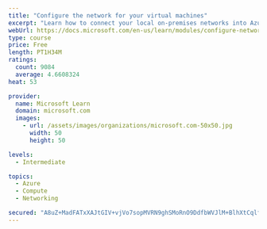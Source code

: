```yaml
---
title: "Configure the network for your virtual machines"
excerpt: "Learn how to connect your local on-premises networks into Azure using virtual networks, VPN gateways, and Azure ExpressRoute."
webUrl: https://docs.microsoft.com/en-us/learn/modules/configure-network-for-azure-virtual-machines/
type: course
price: Free
length: PT1H34M
ratings:
  count: 9084
  average: 4.6608324
heat: 53

provider:
  name: Microsoft Learn
  domain: microsoft.com
  images:
    - url: /assets/images/organizations/microsoft.com-50x50.jpg
      width: 50
      height: 50

levels:
  - Intermediate

topics:
  - Azure
  - Compute
  - Networking

secured: "A8uZ+MadFATxXAJtGIV+vjVo7sopMVRN9ghSMoRnO9DdfbWVJlM+BlhXtCqlf7TE0B6Id4KocGe6xLUuUbytIZVYLWQBGgSmHtpsiiWJv12fxiY7BYBBrYyYWK0/bPckv9VTgXZOza77o3PeFZjyI1Huh84ltJG+7b7M9+Ux5OFKugiuCgInRFy2D7t8VoxJwR8B+LJdlHKDfMBfwRzXS8x1mi8fL6p9n5dWVjcIbi5bgtSzh5yPkdj+ZfKEFo6cTXqaj4rsvFK25iEXOgTO8wzDbdHgiV24lL+DnAXlsFYPKJnqFcGdw/9C1+Hkd1PqBClAFETjkUxtAK207eFKJv5w+yxfMpMF8aeuftLU0pOFyWoXSRc/Oo1tQB5oBhF7+H7D0VF8/jGEcD0t/WOf3RSD0z/Ld9uOWm+KvMvNNoc=;EM8wxd5LNnwQg8Ix0w8ctQ=="
---
```



